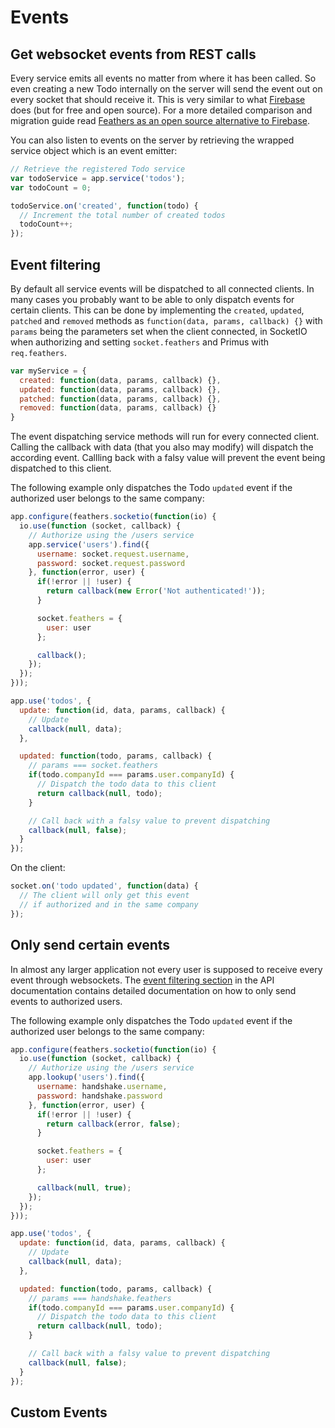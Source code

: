 # Events

## Get websocket events from REST calls

Every service emits all events no matter from where it has been called. So even creating a new Todo internally on the server will send the event out on every socket that should receive it. This is very similar to what [Firebase](http://firebase.io/) does (but for free and open source). For a more detailed comparison and migration guide read [Feathers as an open source alternative to Firebase](https://medium.com/all-about-feathersjs/using-feathersjs-as-an-open-source-alternative-to-firebase-b5d93c200cee).

You can also listen to events on the server by retrieving the wrapped service object which is an event emitter:

```js
// Retrieve the registered Todo service
var todoService = app.service('todos');
var todoCount = 0;

todoService.on('created', function(todo) {
  // Increment the total number of created todos
  todoCount++;
});
```

## Event filtering

By default all service events will be dispatched to all connected clients. In many cases you probably want to be able to only dispatch events for certain clients.
This can be done by implementing the `created`, `updated`, `patched` and `removed` methods as `function(data, params, callback) {}` with `params` being the parameters set when the client connected, in SocketIO when authorizing and setting `socket.feathers` and Primus with `req.feathers`.

```js
var myService = {
  created: function(data, params, callback) {},
  updated: function(data, params, callback) {},
  patched: function(data, params, callback) {},
  removed: function(data, params, callback) {}
}
```

The event dispatching service methods will run for every connected client. Calling the callback with data (that you also may modify) will dispatch the according event. Callling back with a falsy value will prevent the event being dispatched to this client.

The following example only dispatches the Todo `updated` event if the authorized user belongs to the same company:

```js
app.configure(feathers.socketio(function(io) {
  io.use(function (socket, callback) {
    // Authorize using the /users service
    app.service('users').find({
      username: socket.request.username,
      password: socket.request.password
    }, function(error, user) {
      if(!error || !user) {
        return callback(new Error('Not authenticated!'));
      }

      socket.feathers = {
        user: user
      };

      callback();
    });
  });
}));

app.use('todos', {
  update: function(id, data, params, callback) {
    // Update
    callback(null, data);
  },

  updated: function(todo, params, callback) {
    // params === socket.feathers
    if(todo.companyId === params.user.companyId) {
      // Dispatch the todo data to this client
      return callback(null, todo);
    }

    // Call back with a falsy value to prevent dispatching
    callback(null, false);
  }
});
```

On the client:

```js
socket.on('todo updated', function(data) {
  // The client will only get this event
  // if authorized and in the same company
});
```



## Only send certain events

In almost any larger application not every user is supposed to receive every event through websockets. The [event filtering section](/api/#event-filtering) in the API documentation contains detailed documentation on how to only send events to authorized users.

The following example only dispatches the Todo `updated` event if the authorized user belongs to the same company:

```js
app.configure(feathers.socketio(function(io) {
  io.use(function (socket, callback) {
    // Authorize using the /users service
    app.lookup('users').find({
      username: handshake.username,
      password: handshake.password
    }, function(error, user) {
      if(!error || !user) {
        return callback(error, false);
      }

      socket.feathers = {
        user: user
      };

      callback(null, true);
    });
  });
}));

app.use('todos', {
  update: function(id, data, params, callback) {
    // Update
    callback(null, data);
  },

  updated: function(todo, params, callback) {
    // params === handshake.feathers
    if(todo.companyId === params.user.companyId) {
      // Dispatch the todo data to this client
      return callback(null, todo);
    }

    // Call back with a falsy value to prevent dispatching
    callback(null, false);
  }
});
```


## Custom Events
